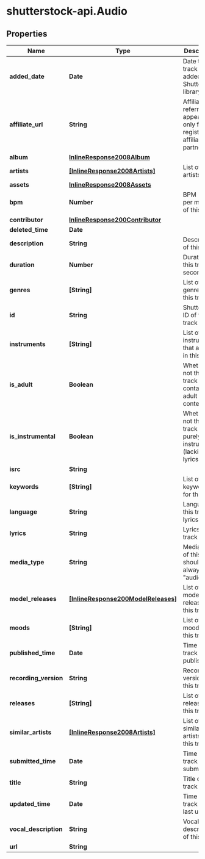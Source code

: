 # shutterstock-api.Audio

## Properties
Name | Type | Description | Notes
------------ | ------------- | ------------- | -------------
**added_date** | **Date** | Date this track was added to the Shutterstock library | [optional] 
**affiliate_url** | **String** | Affiliate referral link; appears only for registered affiliate partners | [optional] 
**album** | [**InlineResponse2008Album**](InlineResponse2008Album.md) |  | [optional] 
**artists** | [**[InlineResponse2008Artists]**](InlineResponse2008Artists.md) | List of artists | [optional] 
**assets** | [**InlineResponse2008Assets**](InlineResponse2008Assets.md) |  | [optional] 
**bpm** | **Number** | BPM (beats per minute) of this track | [optional] 
**contributor** | [**InlineResponse200Contributor**](InlineResponse200Contributor.md) |  | 
**deleted_time** | **Date** |  | [optional] 
**description** | **String** | Description of this track | [optional] 
**duration** | **Number** | Duration of this track in seconds | [optional] 
**genres** | **[String]** | List of all genres for this track | [optional] 
**id** | **String** | Shutterstock ID of this track | 
**instruments** | **[String]** | List of all instruments that appear in this track | [optional] 
**is_adult** | **Boolean** | Whether or not this track contains adult content | [optional] 
**is_instrumental** | **Boolean** | Whether or not this track is purely instrumental (lacking lyrics) | [optional] 
**isrc** | **String** |  | [optional] 
**keywords** | **[String]** | List of all keywords for this track | [optional] 
**language** | **String** | Language of this track's lyrics | [optional] 
**lyrics** | **String** | Lyrics of this track | [optional] 
**media_type** | **String** | Media type of this track; should always be \"audio\" | 
**model_releases** | [**[InlineResponse200ModelReleases]**](InlineResponse200ModelReleases.md) | List of all model releases for this track | [optional] 
**moods** | **[String]** | List of all moods of this track | [optional] 
**published_time** | **Date** | Time this track was published | [optional] 
**recording_version** | **String** | Recording version of this track | [optional] 
**releases** | **[String]** | List of all releases of this track | [optional] 
**similar_artists** | [**[InlineResponse2008Artists]**](InlineResponse2008Artists.md) | List of all similar artists of this track | [optional] 
**submitted_time** | **Date** | Time this track was submitted | [optional] 
**title** | **String** | Title of this track | [optional] 
**updated_time** | **Date** | Time this track was last updated | [optional] 
**vocal_description** | **String** | Vocal description of this track | [optional] 
**url** | **String** |  | [optional] 


